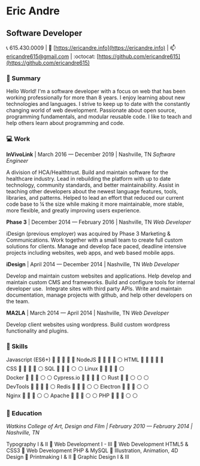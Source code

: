 

# Eric Andre
## Software Developer

:telephone_receiver: 615.430.0009 \| :link: [https://ericandre.info](https://ericandre.info) \| :mailbox: <ericandre615@gmail.com> \| :octocat: [https://github.com/ericandre615](https://github.com/ericandre615)

### :memo: Summary
Hello World! I'm a software developer with a focus on web that has been working professionally for more than 8 years. I enjoy learning about new technologies and languages. I strive to keep up to date with the constantly changing world of web development. Passionate about open source, programming fundamentals, and modular reusable code. I like to teach and help others learn about programming and code.

### :computer: Work


**InVivoLink** \| March 2016 &mdash; December 2019 \| Nashville, TN _Software Engineer_

A division of HCA/Healthtrust. Build and maintain software for the healthcare industry. Lead in rebuilding the platform with up to date technology, community standards, and better maintainability. Assist in teaching other developers about the newest language features, tools, libraries, and patterns. Helped to lead an effort that reduced our current code base to ¼ the size while making it more maintainable, more stable, more flexible, and greatly improving users experience.
  
**Phase 3** \| December 2014 &mdash; February 2016 \| Nashville, TN _Web Developer_

iDesign (previous employer) was acquired by Phase 3 Marketing &amp; Communications. Work together with a small team to create full custom solutions for clients. Manage and develop face paced, deadline intensive projects including websites, web apps, and web based mobile apps.
  
**iDesign** \| April 2014 &mdash; December 2014 \| Nashville, TN _Web Developer_

Develop and maintain custom websites and applications. Help develop and maintain custom CMS and frameworks. Build and configure tools for internal developer use. &nbsp;Integrate sites with third party APIs. Write and maintain documentation, manage projects with github, and help other developers on the team.
  
**MA2LA** \| March 2014 &mdash; April 2014 \| Nashville, TN _Web Developer_

Develop client websites using wordpress. Build custom wordpress functionality and plugins.
  

### :hammer: Skills

Javascript (ES6+) :large_blue_circle: :large_blue_circle: :large_blue_circle: :large_blue_circle: :large_blue_circle: NodeJS :large_blue_circle: :large_blue_circle: :large_blue_circle: :large_blue_circle: :white_circle: HTML :large_blue_circle: :large_blue_circle: :large_blue_circle: :large_blue_circle: :large_blue_circle:   
CSS :large_blue_circle: :large_blue_circle: :large_blue_circle: :large_blue_circle: :white_circle: SQL :large_blue_circle: :large_blue_circle: :large_blue_circle: :white_circle: :white_circle: Linux :large_blue_circle: :large_blue_circle: :large_blue_circle: :large_blue_circle: :white_circle:   
Docker :large_blue_circle: :large_blue_circle: :large_blue_circle: :white_circle: :white_circle: Cypress.io :large_blue_circle: :large_blue_circle: :large_blue_circle: :large_blue_circle: :white_circle: Rust :large_blue_circle: :large_blue_circle: :white_circle: :white_circle: :white_circle:   
DevTools :large_blue_circle: :large_blue_circle: :large_blue_circle: :large_blue_circle: :white_circle: Redis :large_blue_circle: :large_blue_circle: :large_blue_circle: :white_circle: :white_circle: Electron :large_blue_circle: :large_blue_circle: :large_blue_circle: :white_circle: :white_circle:   
Nginx :large_blue_circle: :large_blue_circle: :large_blue_circle: :white_circle: :white_circle: Apache :large_blue_circle: :large_blue_circle: :large_blue_circle: :white_circle: :white_circle: PHP :large_blue_circle: :large_blue_circle: :large_blue_circle: :white_circle: :white_circle:   


### :notebook: Education


_Watkins College of Art, Design and Film \| February 2010 &mdash; February 2014 \| Nashville, TN_

Typography I & II :small_blue_diamond: Web Development I - III :small_blue_diamond: Web Development HTML5 & CSS3 :small_blue_diamond: Web Development PHP & MySQL :small_blue_diamond: Illustration, Animation, 4D Design :small_blue_diamond: Printmaking I & II :small_blue_diamond: Graphic Design I & III
  

